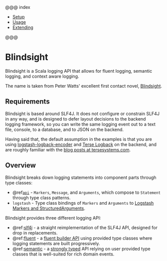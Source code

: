 @@@ index

* [Setup](setup/index.md)
* [Usage](usage/index.md)
* [Extending](extending/index.md)

@@@

# Blindsight

Blindsight is a Scala logging API that allows for fluent logging, semantic logging, and context aware logging.

The name is taken from Peter Watts' excellent first contact novel, [Blindsight](https://en.wikipedia.org/wiki/Blindsight_\(Watts_novel\)).

## Requirements

Blindsight is based around SLF4J.  It does not configure or constrain SLF4J in any way, and is designed to defer layout decisions to the backend logging framework, so you can write the same logging event out to a text file, console, to a database, and to JSON on the backend.  

Having said that, the default assumption in the examples is that you are using [logstash-logback-encoder](https://github.com/logstash/logstash-logback-encoder) and [Terse Logback](https://tersesystems.github.io/terse-logback/) on the backend, and are roughly familiar with the [blog posts at tersesystems.com](https://tersesystems.com/category/logging/).

## Overview

Blindsight breaks down logging statements into component parts through type classes:

* @ref[`api`](usage/index.md) - `Markers`, `Message`, and `Arguments`, which compose to `Statement` through type class patterns.
* `logstash` - Type class bindings of `Markers` and `Arguments` to [Logstash Markers and StructuredArguments](https://github.com/logstash/logstash-logback-encoder#event-specific-custom-fields).

Blindsight provides three different logging API: 

*  @ref:[slf4j](usage/slf4j.md) - a straight reimplementation of the SLF4J API, designed for drop in replacements.
*  @ref:[fluent](usage/fluent.md) - a [fluent builder API](https://martinfowler.com/bliki/FluentInterface.html) using provided type classes where logging statements are built progressively.
* @ref:[semantic](usage/semantic.md) - a [strongly typed](https://github.com/microsoft/perfview/blob/master/documentation/TraceEvent/TraceEventProgrammersGuide.md#introduction-strongly-typed-semantic-logging) API relying on user provided type classes that is well-suited for rich domain events.
